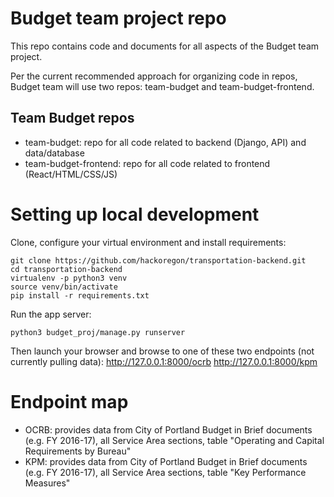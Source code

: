 # Budget team project repo

This repo contains code and documents for all aspects of the Budget team project.

Per the current recommended approach for organizing code in repos, Budget team will use two repos: team-budget and team-budget-frontend.

## Team Budget repos
- team-budget: repo for all code related to backend (Django, API) and data/database
- team-budget-frontend: repo for all code related to frontend (React/HTML/CSS/JS)

# Setting up local development

Clone, configure your virtual environment and install requirements:
```
git clone https://github.com/hackoregon/transportation-backend.git
cd transportation-backend
virtualenv -p python3 venv
source venv/bin/activate
pip install -r requirements.txt
```
Run the app server:
```
python3 budget_proj/manage.py runserver
```
Then launch your browser and browse to one of these two endpoints (not currently pulling data):
http://127.0.0.1:8000/ocrb
http://127.0.0.1:8000/kpm

# Endpoint map
- OCRB: provides data from City of Portland Budget in Brief documents (e.g. FY 2016-17), all Service Area sections, table "Operating and Capital Requirements by Bureau"
- KPM: provides data from City of Portland Budget in Brief documents (e.g. FY 2016-17), all Service Area sections, table "Key Performance Measures"
